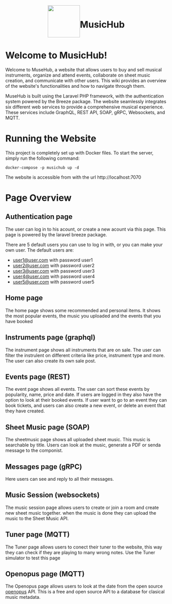 <div align="center" style="display: flex; align-items: center; justify-content: center;">
  <picture>
    <source media="(prefers-color-scheme: dark" srcset="https://github.com/LarsG-2158052/CLOUD_Services/assets/146258020/285652eb-1553-462b-9168-17724bf44df3" width="100">
    <img src="https://github.com/LarsG-2158052/CLOUD_Services/assets/146258020/dc75c008-1ad5-4cf7-b743-39931e011ea3" width="100">
  </picture>
  <h1>MusicHub</h1>
</div>

# Welcome to MusicHub!
Welcome to MuseHub, a website that allows users to buy and sell musical instruments, organize and attend events, collaborate on sheet music creation, and communicate with other users. This wiki provides an overview of the website's functionalities and how to navigate through them.

MuseHub is built using the Laravel PHP framework, with the authentication system powered by the Breeze package. The website seamlessly integrates six different web services to provide a comprehensive musical experience. These services include GraphQL, REST API, SOAP, gRPC, Websockets, and MQTT.

# Running the Website
This project is completely set up with Docker files. To start the server, simply run the following command:

```console
docker-compose -p musichub up -d
``````

The website is accessible from with the url http://localhost:7070

# Page Overview

## Authentication page
The user can log in to his acount, or create a new acount via this page. This page is powered by the laravel breeze package.

There are 5 default users you can use to log in with, or you can make your own user. The default users are:    
  - user1@user.com with password user1
  - user2@user.com with password user2
  - user3@user.com with password user3
  - user4@user.com with password user4
  - user5@user.com with password user5

## Home page
The home page shows some recommended and personal items. It shows the most popular events, the music you uploaded and the events that you have booked

## Instruments page (graphql)
The instrument page shows all instruments that are on sale. The user can filter the instrulent on different criteria like price, instrument type and more. The user can also create its own sale post. 

## Events page (REST)
The event page shows all events. The user can sort these events by popularity, name, price and date. If users are logged in they also have the option to look at their booked events. If user want to go to an event they can book tickets, and users can also create a new event, or delete an event that they have created. 

## Sheet Music page (SOAP)
The sheetmusic page shows all uploaded sheet music. This music is searchable by title. Users can look at the music, generate a PDF or senda message to the componist. 

## Messages page (gRPC)
Here users can see and reply to all their messages.

## Music Session (websockets)
The music session page allows users to create or join a room and create new sheet music together. when the music is done they can upload the music to the Sheet Music API.

## Tuner page (MQTT)
The Tuner page allows users to conect their tuner to the website, this way they can check if they are playing to many wrong notes.
Use the Tuner simulator to test this page

## Openopus page (MQTT)
The Openopus page allows users to look at the date from the open source [openopus](https://openopus.org/) API. This is a free and open source API to a database for clasical music metadata.

